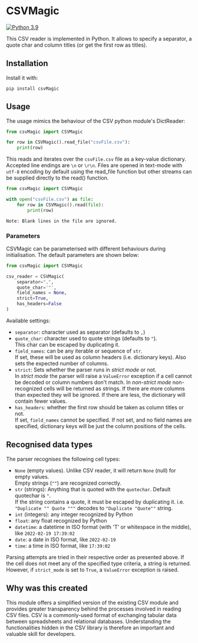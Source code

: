 # CSVMagic

[![Python 3.9](https://img.shields.io/badge/python-3.9-greensvg)](https://www.python.org/downloads/release/python-390/)

This CSV reader is implemented in Python. It allows to specify a separator, a quote char and
column titles (or get the first row as titles). 

## Installation

Install it with:

```shell
pip install csvMagic
```

## Usage

The usage mimics the behaviour of the CSV python module's DictReader:

```python
from csvMagic import CSVMagic

for row in CSVMagic().read_file("csvFile.csv"):
    print(row)
```

This reads and iterates over the `csvFile.csv` file as a key-value dictionary. Accepted line endings are `\n` or `\r\n`.
Files are opened in text-mode with `utf-8` encoding by default using the read_file function but other streams can be supplied
directly to the read() function.

```python
from csvMagic import CSVMagic

with open("csvFile.csv") as file:
    for row in CSVMagic().read(file):
        print(row)
```

    Note: Blank lines in the file are ignored.

### Parameters

CSVMagic can be parameterised with different behaviours during initialisation. The default
parameters are shown below:

```python
from csvMagic import CSVMagic

csv_reader = CSVMagic(
    separator=",",
    quote_char='"',
    field_names = None,
    strict=True,
    has_headers=False
)
```

Available settings:

 * `separator`: character used as separator (defaults to `,`)
 * `quote_char`: character used to quote strings (defaults to `"`).<br />
    This char can be escaped by duplicating it.
 * `field_names`: can be any iterable or sequence of `str`.<br />
    If set, these will be used as column headers (i.e. dictionary keys). Also sets the expected number of columns.</br>
 * `strict`: Sets whether the parser runs in _strict mode_ or not.<br />
    In _strict mode_ the parser will raise a `ValueError` exception if a cell cannot be decoded or column
    numbers don't match. In _non-strict mode_ non-recognized cells will be returned as strings. If there are more
    columns than expected they will be ignored. If there are less, the dictionary will contain fewer values.
 * `has_headers`: whether the first row should be taken as column titles or not.<br />
    If set, `field_names` cannot be specified. If not set, and no field names are specified, dictionary keys will
    be just the column positions of the cells.

 
## Recognised data types

The parser recognises the following cell types:

 * `None` (empty values). Unlike CSV reader, it will return `None` (null) for empty values. <br />
    Empty strings (`""`) are recognized correctly.
 * `str` (strings): Anything that is quoted with the `quotechar`. Default quotechar is `"`. <br />
    If the string contains a quote, it must be escaped by duplicating it. i.e. `"Duplicate "" Quote """` decodes
    to `"Duplicate "Quote""` string.
 * `int` (integers):  any integer recognized by Python
 * `float`: any float recognized by Python
 * `datetime`: a datetime in ISO format (with 'T' or whitespace in the middle), like `2022-02-19 17:39:02`
 * `date`: a date in ISO format, like `2022-02-19`
 * `time`: a time in ISO format, like `17:39:02`
 
Parsing attempts are tried in their respective order as presented above. If the cell does not meet any of the specified
type criteria, a string is returned. However, if `strict_mode` is set to `True`, a `ValueError` exception is raised.

## Why was this created

This module offers a simplified version of the existing CSV module and provides greater transparency behind the processes
involved in reading CSV files. CSV is a commonly-used format of exchanging tabular data between spreadsheets and relational
databases. Understanding the functionalities hidden in the CSV library is therefore an important and valuable skill for
developers.
